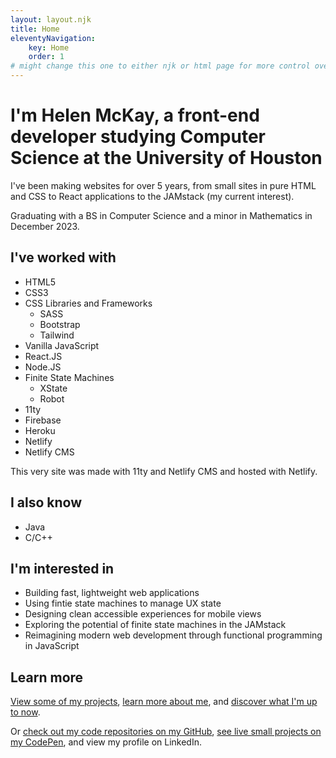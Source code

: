 ```yaml
---
layout: layout.njk
title: Home
eleventyNavigation:
    key: Home
    order: 1
# might change this one to either njk or html page for more control over the formatting
---
```


<!-- blurb of who Helen is -->

# I'm Helen McKay, a front-end developer studying Computer Science at the University of Houston

I've been making websites for over 5 years, from small sites in pure HTML and CSS to React applications to the JAMstack (my current interest).

Graduating with a BS in Computer Science and a minor in Mathematics in December 2023.

<!-- list of Helen's skills -->

## I've worked with

- HTML5
- CSS3
- CSS Libraries and Frameworks
    - SASS
    - Bootstrap
    - Tailwind
- Vanilla JavaScript
- React.JS
- Node.JS
- Finite State Machines
    - XState
    - Robot
- 11ty
- Firebase
- Heroku
- Netlify
- Netlify CMS

<!-- blurb on how this site was made -->

This very site was made with 11ty and Netlify CMS and hosted with Netlify.

## I also know

- Java
- C/C++

<!-- list of Helen's interests -->

## I'm interested in
- Building fast, lightweight web applications
- Using fintie state machines to manage UX state
- Designing clean accessible experiences for mobile views
- Exploring the potential of finite state machines in the JAMstack
- Reimagining modern web development through functional programming in JavaScript

<!-- links to other pages on this site -->

## Learn more

[View some of my projects](/projects), [learn more about me](/about), and [discover what I'm up to now](/now).

<!-- links to external sites -->

Or [check out my code repositories on my GitHub](https://github.com/helen-mckay), [see live small projects on my CodePen](https://codepen.io/helen-mckay), and view my profile on LinkedIn.


